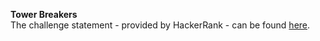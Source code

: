 **Tower Breakers**
<br>
The challenge statement - provided by HackerRank -  can be found [here](https://www.hackerrank.com/challenges/one-month-preparation-kit-tower-breakers-1/problem).